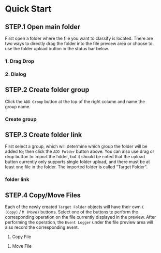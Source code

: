 # Quick Start

## STEP.1 Open main folder
First open a folder where the file you want to classify is located.
There are two ways to directly drag the folder into the file preview area or choose to use the folder upload button in the status bar below.
### 1. Drag Drop
<Expandbtn imgsrc="https://i.imgur.com/zl2gvYB.gif"/>


### 2. Dialog
<Expandbtn imgsrc="https://i.imgur.com/wGaNdea.gif"/>


## STEP.2 Create folder group
Click the `ADD Group` button at the top of the right column and name the group name.
### Create group
<Expandbtn imgsrc="https://i.imgur.com/0tmAB4l.gif"/>


## STEP.3 Create folder link
First select a group, which will determine which group the folder will be added to; then click the `ADD Folder` button above.
You can also use drag or drop button to import the folder, but it should be noted that the upload button currently only supports single folder upload, and there must be at least one file in the folder.
The imported folder is called "Target Folder".
### folder link
<Expandbtn imgsrc="https://i.imgur.com/0tmAB4l.gif"/>


## STEP.4 Copy/Move Files
Each of the newly created `Target Folder` objects will have their own `C (Copy)` / `M (Move)` buttons.
Select one of the buttons to perform the corresponding operation on the file currently displayed in the preview.
After performing the operation, the `Event Logger` under the file preview area will also record the corresponding event.

1. Copy File
<Expandbtn imgsrc="https://i.imgur.com/KR1bi4x.gif"/>

1. Move File
<Expandbtn imgsrc="https://i.imgur.com/hsJnsay.gif"/>